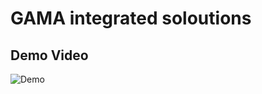 # GAMA integrated soloutions

## Demo Video
![Demo](https://drive.google.com/uc?export=view&id=1Zq6HOKasSLw1oYeakbH_tA8Ffam9KnHl)
